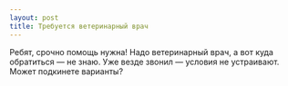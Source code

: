 ```yaml
---
layout: post 
title: Требуется ветеринарный врач 
--- 
```

Ребят, срочно помощь нужна! Надо ветеринарный врач, а вот куда обратиться — не знаю. Уже везде звонил — условия не устраивают. Может подкинете варианты?